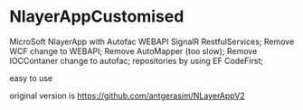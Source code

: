 # NlayerAppCustomised
MicroSoft NlayerApp  with Autofac  WEBAPI  SignalR RestfulServices;
Remove WCF  change to WEBAPI;
Remove AutoMapper (too slow);
Remove IOCContaner change to autofac;
repositories by using EF CodeFirst;

easy to use 

original version is
https://github.com/antgerasim/NLayerAppV2
